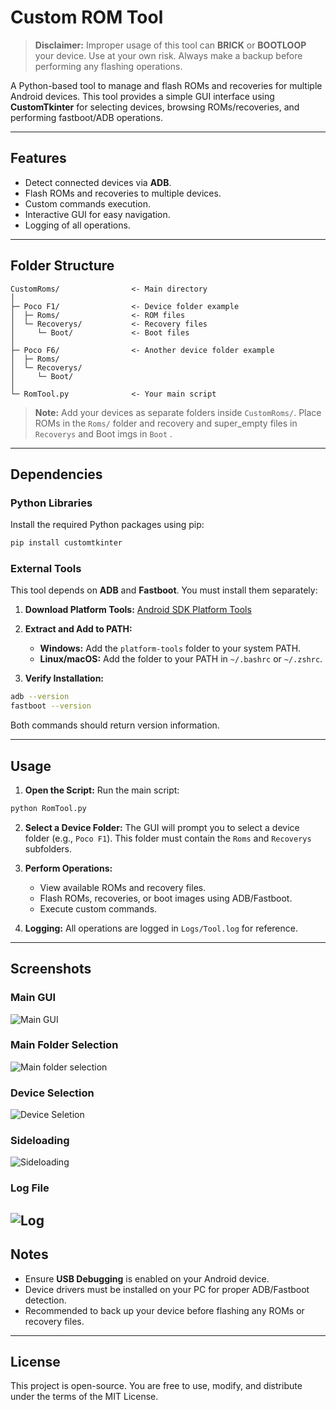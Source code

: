 # Custom ROM Tool

> **Disclaimer:** Improper usage of this tool can **BRICK** or **BOOTLOOP** your device. Use at your own risk. Always make a backup before performing any flashing operations.

A Python-based tool to manage and flash ROMs and recoveries for multiple Android devices. This tool provides a simple GUI interface using **CustomTkinter** for selecting devices, browsing ROMs/recoveries, and performing fastboot/ADB operations.

---

## Features

* Detect connected devices via **ADB**.
* Flash ROMs and recoveries to multiple devices.
* Custom commands execution.
* Interactive GUI for easy navigation.
* Logging of all operations.

---

## Folder Structure

```
CustomRoms/                <- Main directory
│
├─ Poco F1/                <- Device folder example
│  ├─ Roms/                <- ROM files
│  └─ Recoverys/           <- Recovery files
│     └─ Boot/             <- Boot files
│
├─ Poco F6/                <- Another device folder example
│  ├─ Roms/
│  └─ Recoverys/
│     └─ Boot/
│
└─ RomTool.py              <- Your main script
```

> **Note:** Add your devices as separate folders inside `CustomRoms/`. Place ROMs in the `Roms/` folder and recovery and super_empty files in `Recoverys` and Boot imgs in `Boot` .

---

## Dependencies

### Python Libraries

Install the required Python packages using pip:

```bash
pip install customtkinter
```

### External Tools

This tool depends on **ADB** and **Fastboot**. You must install them separately:

1. **Download Platform Tools:**
   [Android SDK Platform Tools](https://developer.android.com/studio/releases/platform-tools)

2. **Extract and Add to PATH:**

   * **Windows:** Add the `platform-tools` folder to your system PATH.
   * **Linux/macOS:** Add the folder to your PATH in `~/.bashrc` or `~/.zshrc`.

3. **Verify Installation:**

```bash
adb --version
fastboot --version
```

Both commands should return version information.

---

## Usage

1. **Open the Script:**
   Run the main script:

```bash
python RomTool.py
```

2. **Select a Device Folder:**
   The GUI will prompt you to select a device folder (e.g., `Poco F1`). This folder must contain the `Roms` and `Recoverys` subfolders.

3. **Perform Operations:**

   * View available ROMs and recovery files.
   * Flash ROMs, recoveries, or boot images using ADB/Fastboot.
   * Execute custom commands.

4. **Logging:**
   All operations are logged in `Logs/Tool.log` for reference.

---

## Screenshots

### Main GUI

![Main GUI](Screenshots/GUI.png)

### Main Folder Selection

![Main folder selection ](Screenshots/Mainfolderselection.png)

### Device Selection

![Device Seletion](Screenshots/DeviceSelection.png)

### Sideloading

![Sideloading](Screenshots/Sideloading.png)

### Log File

![Log](Screenshots/Log.png)
---

## Notes

* Ensure **USB Debugging** is enabled on your Android device.
* Device drivers must be installed on your PC for proper ADB/Fastboot detection.
* Recommended to back up your device before flashing any ROMs or recovery files.

---

## License

This project is open-source. You are free to use, modify, and distribute under the terms of the MIT License.
